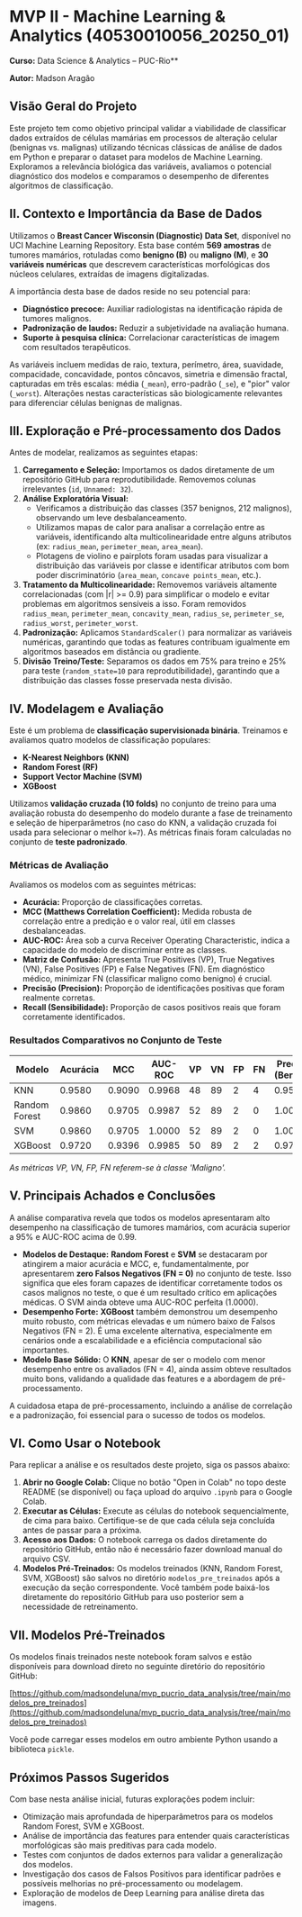 
# MVP II - Machine Learning & Analytics (40530010056_20250_01)

**Curso:** Data Science & Analytics – PUC-Rio**

**Autor:** Madson Aragão

## Visão Geral do Projeto

Este projeto tem como objetivo principal validar a viabilidade de classificar dados extraídos de células mamárias em processos de alteração celular (benignas vs. malignas) utilizando técnicas clássicas de análise de dados em Python e preparar o dataset para modelos de Machine Learning. Exploramos a relevância biológica das variáveis, avaliamos o potencial diagnóstico dos modelos e comparamos o desempenho de diferentes algoritmos de classificação.

## II. Contexto e Importância da Base de Dados

Utilizamos o **Breast Cancer Wisconsin (Diagnostic) Data Set**, disponível no UCI Machine Learning Repository. Esta base contém **569 amostras** de tumores mamários, rotuladas como **benigno (B)** ou **maligno (M)**, e **30 variáveis numéricas** que descrevem características morfológicas dos núcleos celulares, extraídas de imagens digitalizadas.

A importância desta base de dados reside no seu potencial para:

- **Diagnóstico precoce:** Auxiliar radiologistas na identificação rápida de tumores malignos.
- **Padronização de laudos:** Reduzir a subjetividade na avaliação humana.
- **Suporte à pesquisa clínica:** Correlacionar características de imagem com resultados terapêuticos.

As variáveis incluem medidas de raio, textura, perímetro, área, suavidade, compacidade, concavidade, pontos côncavos, simetria e dimensão fractal, capturadas em três escalas: média (`_mean`), erro-padrão (`_se`), e "pior" valor (`_worst`). Alterações nestas características são biologicamente relevantes para diferenciar células benignas de malignas.

## III. Exploração e Pré-processamento dos Dados

Antes de modelar, realizamos as seguintes etapas:

1.  **Carregamento e Seleção:** Importamos os dados diretamente de um repositório GitHub para reprodutibilidade. Removemos colunas irrelevantes (`id`, `Unnamed: 32`).
2.  **Análise Exploratória Visual:**
    *   Verificamos a distribuição das classes (357 benignos, 212 malignos), observando um leve desbalanceamento.
    *   Utilizamos mapas de calor para analisar a correlação entre as variáveis, identificando alta multicolinearidade entre alguns atributos (ex: `radius_mean`, `perimeter_mean`, `area_mean`).
    *   Plotagens de violino e pairplots foram usadas para visualizar a distribuição das variáveis por classe e identificar atributos com bom poder discriminatório (`area_mean`, `concave points_mean`, etc.).
3.  **Tratamento da Multicolinearidade:** Removemos variáveis altamente correlacionadas (com |r| >= 0.9) para simplificar o modelo e evitar problemas em algoritmos sensíveis a isso. Foram removidos `radius_mean`, `perimeter_mean`, `concavity_mean`, `radius_se`, `perimeter_se`, `radius_worst`, `perimeter_worst`.
4.  **Padronização:** Aplicamos `StandardScaler()` para normalizar as variáveis numéricas, garantindo que todas as features contribuam igualmente em algoritmos baseados em distância ou gradiente.
5.  **Divisão Treino/Teste:** Separamos os dados em 75% para treino e 25% para teste (`random_state=10` para reprodutibilidade), garantindo que a distribuição das classes fosse preservada nesta divisão.

## IV. Modelagem e Avaliação

Este é um problema de **classificação supervisionada binária**. Treinamos e avaliamos quatro modelos de classificação populares:

-   **K-Nearest Neighbors (KNN)**
-   **Random Forest (RF)**
-   **Support Vector Machine (SVM)**
-   **XGBoost**

Utilizamos **validação cruzada (10 folds)** no conjunto de treino para uma avaliação robusta do desempenho do modelo durante a fase de treinamento e seleção de hiperparâmetros (no caso do KNN, a validação cruzada foi usada para selecionar o melhor `k=7`). As métricas finais foram calculadas no conjunto de **teste padronizado**.

### Métricas de Avaliação

Avaliamos os modelos com as seguintes métricas:

-   **Acurácia:** Proporção de classificações corretas.
-   **MCC (Matthews Correlation Coefficient):** Medida robusta de correlação entre a predição e o valor real, útil em classes desbalanceadas.
-   **AUC-ROC:** Área sob a curva Receiver Operating Characteristic, indica a capacidade do modelo de discriminar entre as classes.
-   **Matriz de Confusão:** Apresenta True Positives (VP), True Negatives (VN), False Positives (FP) e False Negatives (FN). Em diagnóstico médico, minimizar FN (classificar maligno como benigno) é crucial.
-   **Precisão (Precision):** Proporção de identificações positivas que foram realmente corretas.
-   **Recall (Sensibilidade):** Proporção de casos positivos reais que foram corretamente identificados.

### Resultados Comparativos no Conjunto de Teste

| Modelo        | Acurácia | MCC    | AUC-ROC | VP | VN | FP | FN | Precisão (Benigno) | Recall (Benigno) | Precisão (Maligno) | Recall (Maligno) |
|---------------|----------|--------|---------|----|----|----|----|--------------------|------------------|--------------------|------------------|
| KNN           | 0.9580   | 0.9090 | 0.9968  | 48 | 89 | 2  | 4  | 0.9570             | 0.9780           | 0.9600             | 0.9231           |
| Random Forest | 0.9860   | 0.9705 | 0.9987  | 52 | 89 | 2  | 0  | 1.0000             | 0.9780           | 0.9630             | 1.0000           |
| SVM           | 0.9860   | 0.9705 | 1.0000  | 52 | 89 | 2  | 0  | 1.0000             | 0.9780           | 0.9630             | 1.0000           |
| XGBoost       | 0.9720   | 0.9396 | 0.9985  | 50 | 89 | 2  | 2  | 0.9780             | 0.9780           | 0.9615             | 0.9615           |

*As métricas VP, VN, FP, FN referem-se à classe 'Maligno'.*

## V. Principais Achados e Conclusões

A análise comparativa revela que todos os modelos apresentaram alto desempenho na classificação de tumores mamários, com acurácia superior a 95% e AUC-ROC acima de 0.99.

-   **Modelos de Destaque:** **Random Forest** e **SVM** se destacaram por atingirem a maior acurácia e MCC, e, fundamentalmente, por apresentarem **zero Falsos Negativos (FN = 0)** no conjunto de teste. Isso significa que eles foram capazes de identificar corretamente todos os casos malignos no teste, o que é um resultado crítico em aplicações médicas. O SVM ainda obteve uma AUC-ROC perfeita (1.0000).
-   **Desempenho Forte:** **XGBoost** também demonstrou um desempenho muito robusto, com métricas elevadas e um número baixo de Falsos Negativos (FN = 2). É uma excelente alternativa, especialmente em cenários onde a escalabilidade e a eficiência computacional são importantes.
-   **Modelo Base Sólido:** O **KNN**, apesar de ser o modelo com menor desempenho entre os avaliados (FN = 4), ainda assim obteve resultados muito bons, validando a qualidade das features e a abordagem de pré-processamento.

A cuidadosa etapa de pré-processamento, incluindo a análise de correlação e a padronização, foi essencial para o sucesso de todos os modelos.

## VI. Como Usar o Notebook

Para replicar a análise e os resultados deste projeto, siga os passos abaixo:

1.  **Abrir no Google Colab:** Clique no botão "Open in Colab" no topo deste README (se disponível) ou faça upload do arquivo `.ipynb` para o Google Colab.
2.  **Executar as Células:** Execute as células do notebook sequencialmente, de cima para baixo. Certifique-se de que cada célula seja concluída antes de passar para a próxima.
3.  **Acesso aos Dados:** O notebook carrega os dados diretamente do repositório GitHub, então não é necessário fazer download manual do arquivo CSV.
4.  **Modelos Pré-Treinados:** Os modelos treinados (KNN, Random Forest, SVM, XGBoost) são salvos no diretório `modelos_pre_treinados` após a execução da seção correspondente. Você também pode baixá-los diretamente do repositório GitHub para uso posterior sem a necessidade de retreinamento.

## VII. Modelos Pré-Treinados

Os modelos finais treinados neste notebook foram salvos e estão disponíveis para download direto no seguinte diretório do repositório GitHub:

[https://github.com/madsondeluna/mvp_pucrio_data_analysis/tree/main/modelos_pre_treinados](https://github.com/madsondeluna/mvp_pucrio_data_analysis/tree/main/modelos_pre_treinados)

Você pode carregar esses modelos em outro ambiente Python usando a biblioteca `pickle`.

## Próximos Passos Sugeridos

Com base nesta análise inicial, futuras explorações podem incluir:

-   Otimização mais aprofundada de hiperparâmetros para os modelos Random Forest, SVM e XGBoost.
-   Análise de importância das features para entender quais características morfológicas são mais preditivas para cada modelo.
-   Testes com conjuntos de dados externos para validar a generalização dos modelos.
-   Investigação dos casos de Falsos Positivos para identificar padrões e possíveis melhorias no pré-processamento ou modelagem.
-   Exploração de modelos de Deep Learning para análise direta das imagens.
